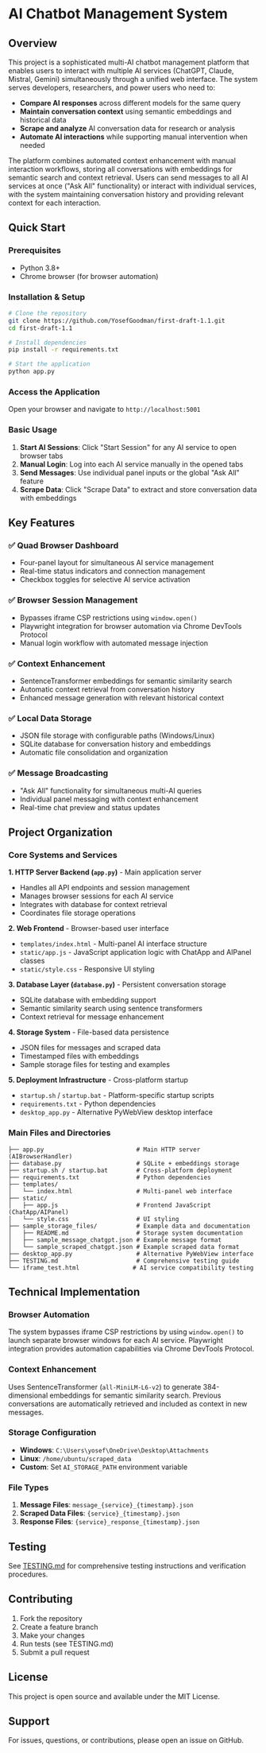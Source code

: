 # AI Chatbot Management System

## Overview

This project is a sophisticated multi-AI chatbot management platform that enables users to interact with multiple AI services (ChatGPT, Claude, Mistral, Gemini) simultaneously through a unified web interface. The system serves developers, researchers, and power users who need to:

- **Compare AI responses** across different models for the same query
- **Maintain conversation context** using semantic embeddings and historical data
- **Scrape and analyze** AI conversation data for research or analysis
- **Automate AI interactions** while supporting manual intervention when needed

The platform combines automated context enhancement with manual interaction workflows, storing all conversations with embeddings for semantic search and context retrieval. Users can send messages to all AI services at once ("Ask All" functionality) or interact with individual services, with the system maintaining conversation history and providing relevant context for each interaction.

## Quick Start

### Prerequisites
- Python 3.8+
- Chrome browser (for browser automation)

### Installation & Setup
```bash
# Clone the repository
git clone https://github.com/YosefGoodman/first-draft-1.1.git
cd first-draft-1.1

# Install dependencies
pip install -r requirements.txt

# Start the application
python app.py
```

### Access the Application
Open your browser and navigate to `http://localhost:5001`

### Basic Usage
1. **Start AI Sessions**: Click "Start Session" for any AI service to open browser tabs
2. **Manual Login**: Log into each AI service manually in the opened tabs
3. **Send Messages**: Use individual panel inputs or the global "Ask All" feature
4. **Scrape Data**: Click "Scrape Data" to extract and store conversation data with embeddings

## Key Features

### ✅ Quad Browser Dashboard
- Four-panel layout for simultaneous AI service management
- Real-time status indicators and connection management
- Checkbox toggles for selective AI service activation

### ✅ Browser Session Management
- Bypasses iframe CSP restrictions using `window.open()`
- Playwright integration for browser automation via Chrome DevTools Protocol
- Manual login workflow with automated message injection

### ✅ Context Enhancement
- SentenceTransformer embeddings for semantic similarity search
- Automatic context retrieval from conversation history
- Enhanced message generation with relevant historical context

### ✅ Local Data Storage
- JSON file storage with configurable paths (Windows/Linux)
- SQLite database for conversation history and embeddings
- Automatic file consolidation and organization

### ✅ Message Broadcasting
- "Ask All" functionality for simultaneous multi-AI queries
- Individual panel messaging with context enhancement
- Real-time chat preview and status updates

## Project Organization

### Core Systems and Services

**1. HTTP Server Backend (`app.py`)** - Main application server
- Handles all API endpoints and session management
- Manages browser sessions for each AI service
- Integrates with database for context retrieval
- Coordinates file storage operations

**2. Web Frontend** - Browser-based user interface
- `templates/index.html` - Multi-panel AI interface structure
- `static/app.js` - JavaScript application logic with ChatApp and AIPanel classes  
- `static/style.css` - Responsive UI styling

**3. Database Layer (`database.py`)** - Persistent conversation storage
- SQLite database with embedding support
- Semantic similarity search using sentence transformers
- Context retrieval for message enhancement

**4. Storage System** - File-based data persistence
- JSON files for messages and scraped data
- Timestamped files with embeddings
- Sample storage files for testing and examples

**5. Deployment Infrastructure** - Cross-platform startup
- `startup.sh` / `startup.bat` - Platform-specific startup scripts
- `requirements.txt` - Python dependencies
- `desktop_app.py` - Alternative PyWebView desktop interface

### Main Files and Directories

```
├── app.py                          # Main HTTP server (AIBrowserHandler)
├── database.py                     # SQLite + embeddings storage
├── startup.sh / startup.bat        # Cross-platform deployment
├── requirements.txt                # Python dependencies
├── templates/
│   └── index.html                  # Multi-panel web interface
├── static/
│   ├── app.js                      # Frontend JavaScript (ChatApp/AIPanel)
│   └── style.css                   # UI styling
├── sample_storage_files/           # Example data and documentation
│   ├── README.md                   # Storage system documentation
│   ├── sample_message_chatgpt.json # Example message format
│   └── sample_scraped_chatgpt.json # Example scraped data format
├── desktop_app.py                  # Alternative PyWebView interface
├── TESTING.md                      # Comprehensive testing guide
└── iframe_test.html               # AI service compatibility testing
```

## Technical Implementation

### Browser Automation
The system bypasses iframe CSP restrictions by using `window.open()` to launch separate browser windows for each AI service. Playwright integration provides automation capabilities via Chrome DevTools Protocol.

### Context Enhancement
Uses SentenceTransformer (`all-MiniLM-L6-v2`) to generate 384-dimensional embeddings for semantic similarity search. Previous conversations are automatically retrieved and included as context in new messages.

### Storage Configuration
- **Windows**: `C:\Users\yosef\OneDrive\Desktop\Attachments`
- **Linux**: `/home/ubuntu/scraped_data`
- **Custom**: Set `AI_STORAGE_PATH` environment variable

### File Types
1. **Message Files**: `message_{service}_{timestamp}.json`
2. **Scraped Data Files**: `{service}_{timestamp}.json`
3. **Response Files**: `{service}_response_{timestamp}.json`

## Testing

See [TESTING.md](TESTING.md) for comprehensive testing instructions and verification procedures.

## Contributing

1. Fork the repository
2. Create a feature branch
3. Make your changes
4. Run tests (see TESTING.md)
5. Submit a pull request

## License

This project is open source and available under the MIT License.

## Support

For issues, questions, or contributions, please open an issue on GitHub.
